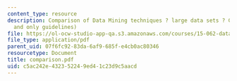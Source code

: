 ```yaml
---
content_type: resource
description: Comparison of Data Mining techniques ? large data sets ? Guidelines (?
  and only guidelines)
file: https://ol-ocw-studio-app-qa.s3.amazonaws.com/courses/15-062-data-mining-spring-2003/c5ac242e432352249ed41c23d9c5aacd_comparison.pdf
file_type: application/pdf
parent_uid: 07f6fc92-83da-6af9-685f-e4cb0ac80346
resourcetype: Document
title: comparison.pdf
uid: c5ac242e-4323-5224-9ed4-1c23d9c5aacd
---
```

